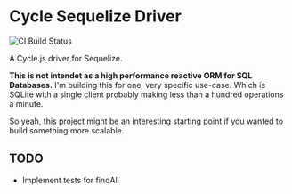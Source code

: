 # Cycle Sequelize Driver

![CI Build Status](https://travis-ci.org/Kriegslustig/cycle-sequelize-driver.svg?branch=master)

A Cycle.js driver for Sequelize.

**This is not intendet as a high performance reactive ORM for SQL Databases.** I'm building this for one, very specific use-case. Which is SQLite with a single client probably making less than a hundred operations a minute.

So yeah, this project might be an interesting starting point if you wanted to build something more scalable.

## TODO

* Implement tests for findAll

